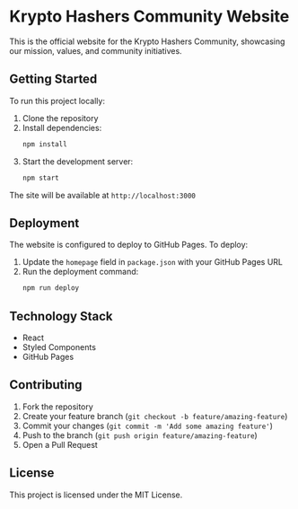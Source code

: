 # Krypto Hashers Community Website

This is the official website for the Krypto Hashers Community, showcasing our mission, values, and community initiatives.

## Getting Started

To run this project locally:

1. Clone the repository
2. Install dependencies:
   ```bash
   npm install
   ```
3. Start the development server:
   ```bash
   npm start
   ```

The site will be available at `http://localhost:3000`

## Deployment

The website is configured to deploy to GitHub Pages. To deploy:

1. Update the `homepage` field in `package.json` with your GitHub Pages URL
2. Run the deployment command:
   ```bash
   npm run deploy
   ```

## Technology Stack

- React
- Styled Components
- GitHub Pages

## Contributing

1. Fork the repository
2. Create your feature branch (`git checkout -b feature/amazing-feature`)
3. Commit your changes (`git commit -m 'Add some amazing feature'`)
4. Push to the branch (`git push origin feature/amazing-feature`)
5. Open a Pull Request

## License

This project is licensed under the MIT License.
